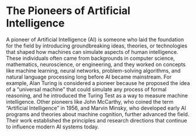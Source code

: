 # The Pioneers of Artificial Intelligence
A pioneer of Artificial Intelligence (AI) is someone who laid the foundation for the field by introducing groundbreaking ideas, theories, or technologies that shaped how machines can simulate aspects of human intelligence. These individuals often came from backgrounds in computer science, mathematics, neuroscience, or engineering, and they worked on concepts like machine learning, neural networks, problem-solving algorithms, and natural language processing long before AI became mainstream. For example, Alan Turing is considered a pioneer because he proposed the idea of a “universal machine” that could simulate any process of formal reasoning, and he introduced the Turing Test as a way to measure machine intelligence. Other pioneers like John McCarthy, who coined the term “Artificial Intelligence” in 1956, and Marvin Minsky, who developed early AI programs and theories about machine cognition, further advanced the field. Their work established the principles and research directions that continue to influence modern AI systems today.
